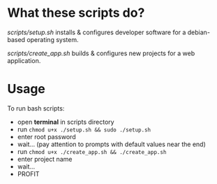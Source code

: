 # What these scripts do?
*scripts/setup.sh* installs & configures developer software for a debian-based operating system.

*scripts/create_app.sh* builds & configures new projects for a web application.

# Usage
To run bash scripts:
* open **terminal** in scripts directory
* run `chmod u+x ./setup.sh && sudo ./setup.sh`
* enter root password
* wait... (pay attention to prompts with default values near the end)
* run `chmod u+x ./create_app.sh && ./create_app.sh`
* enter project name
* wait...
* PROFIT